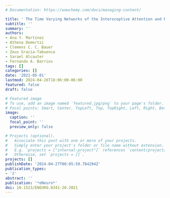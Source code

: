```yaml
---
# Documentation: https://wowchemy.com/docs/managing-content/

title: ' The Time Varying Networks of the Interoceptive Attention and Rest '
subtitle: ''
summary: ''
authors:
- Ana Y. Martínez
- Athena Demertzi
- Clemens C. C. Bauer
- Zeus Gracia-Tabuenca
- Sarael Alcauter
- Fernando A. Barrios
tags: []
categories: []
date: '2021-05-01'
lastmod: 2024-04-26T18:06:00-06:00
featured: false
draft: false

# Featured image
# To use, add an image named `featured.jpg/png` to your page's folder.
# Focal points: Smart, Center, TopLeft, Top, TopRight, Left, Right, BottomLeft, Bottom, BottomRight.
image:
  caption: ''
  focal_point: ''
  preview_only: false

# Projects (optional).
#   Associate this post with one or more of your projects.
#   Simply enter your project's folder or file name without extension.
#   E.g. `projects = ["internal-project"]` references `content/project/deep-learning/index.md`.
#   Otherwise, set `projects = []`.
projects: []
publishDate: '2024-04-27T00:05:59.784294Z'
publication_types:
- '2'
abstract: ''
publication: '*eNeuro*'
doi: 10.1523/ENEURO.0341-20.2021
---
```

